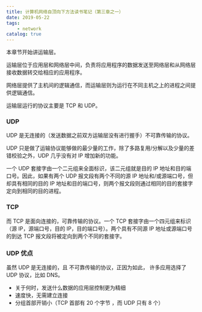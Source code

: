```yaml
---
title: 计算机网络自顶向下方法读书笔记（第三章之一）
date: 2019-05-22
tags: 
    - network
catalog: true
---
```


本章节开始讲运输层。

运输层位于应用层和网络层中间，负责将应用程序的数据发送至网络层和从网络层接收数据转交给相应的应用程序。

网络层提供了主机间的逻辑通信，而运输层则为运行在不同主机之上的进程之间提供逻辑通信。

运输层运行的协议主要是 TCP 和 UDP。

### UDP

UDP 是无连接的（发送数据之前双方运输层没有进行握手）不可靠传输的协议。

UDP 只是做了运输协议能够做的最少量的工作，除了多路复用/分解以及少量的差错校验之外，UDP 几乎没有对 IP 增加新的功能。

一个 UDP 套接字由一个二元组来全面标识，该二元组就是目的 IP 地址和目的端口号。因此，如果有两个 UDP 报文段有两个不同的源 IP 地址和/或源端口号，但却具有相同的目的 IP 地址和目的端口号，则两个报文段则通过相同的目的套接字定向到相同的目的进程。

### TCP

而 TCP 是面向连接的，可靠传输的协议。一个 TCP 套接字由一个四元组来标识（源 IP，源端口号，目的 IP，目的端口号）。两个具有不同源 IP 地址或源端口号的到达 TCP 报文段将被定向到两个不同的套接字。

### UDP 优点

虽然 UDP 是无连接的，且 不可靠传输的协议，正因为如此， 许多应用选择了 UDP 协议，比如 DNS。

+ 关于何时，发送什么数据的应用层控制更为精细
+ 速度快，无需建立连接
+ 分组首部开销小（TCP 首部有 20 个字节 ，而 UDP 只有 8 个）